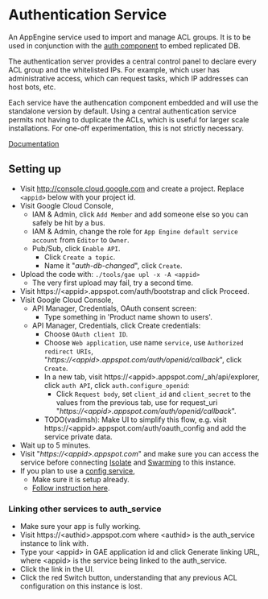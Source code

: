 # Authentication Service

An AppEngine service used to import and manage ACL groups. It is to be used in
conjunction with the [auth component](../components/components/auth) to embed
replicated DB.

The authentication server provides a central control panel to declare every ACL
group and the whitelisted IPs. For example, which user has administrative
access, which can request tasks, which IP addresses can host bots, etc.

Each service have the authencation component embedded and will use the
standalone version by default. Using a central authentication service permits
not having to duplicate the ACLs, which is useful for larger scale
installations. For one-off experimentation, this is not strictly necessary.

[Documentation](doc/)


## Setting up

*   Visit http://console.cloud.google.com and create a project. Replace
    `<appid>` below with your project id.
*   Visit Google Cloud Console,
    *   IAM & Admin, click `Add Member` and add someone else so you can safely
        be hit by a bus.
    *   IAM & Admin, change the role for `App Engine default service account`
        from `Editor` to `Owner`.
    *   Pub/Sub, click `Enable API`.
        *   Click `Create a topic`.
        *   Name it "_auth-db-changed_", click `Create`.
*   Upload the code with: `./tools/gae upl -x -A <appid>`
    *   The very first upload may fail, try a second time.
*   Visit https://\<appid\>.appspot.com/auth/bootstrap and click Proceed.
*   Visit Google Cloud Console,
    *   API Manager, Credentials, OAuth consent screen:
        *   Type something in 'Product name shown to users'.
    *   API Manager, Credentials, click Create credentials:
        *   Choose `OAuth client ID`.
        *   Choose `Web application`, use name `service`, use `Authorized
            redirect URIs`,
            "_https://\<appid\>.appspot.com/auth/openid/callback_", click
            `Create`.
        *   In a new tab, visit https://\<appid\>.appspot.com/_ah/api/explorer,
            click `auth API`, click `auth.configure_openid`:
            *   Click `Request body`, set `client_id` and `client_secret` to the
                values from the previous tab, use for request_uri
                "_https://\<appid\>.appspot.com/auth/openid/callback_".
        *   TODO(vadimsh): Make UI to simplify this flow, e.g. visit
            https://\<appid\>.appspot.com/auth/oauth_config and add the service
            private data.
*   Wait up to 5 minutes.
*   Visit "_https://\<appid\>.appspot.com_" and make sure you can access the
    service before connecting [Isolate](../isolate) and [Swarming](../swarming)
    to this instance.
*   If you plan to use a [config service](../config_service),
    *   Make sure it is setup already.
    *   [Follow instruction
        here](../config_service/doc#linking-to-the-config-service).


### Linking other services to auth_service

*   Make sure your app is fully working.
*   Visit https://\<authid\>.appspot.com where \<authid\> is the auth_service
    instance to link with.
*   Type your \<appid\> in GAE application id and click Generate linking URL,
    where \<appid\> is the service being linked to the auth_service.
*   Click the link in the UI.
*   Click the red Switch button, understanding that any previous ACL
    configuration on this instance is lost.
